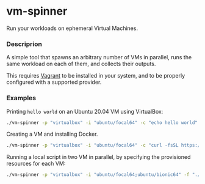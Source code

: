 # vm-spinner

Run your workloads on ephemeral Virtual Machines.

### Descriprion

A simple tool that spawns an arbitrary number of VMs in parallel, runs the same workload on each of them, and collects their outputs.

This requires [Vagrant](https://www.vagrantup.com/) to be installed in your system, and to be properly configured with a supported provider.

### Examples
Printing `hello world` on an Ubuntu 20.04 VM using VirtualBox:
```bash
./vm-spinner -p "virtualbox" -i "ubuntu/focal64" -c "echo hello world" 
```

Creating a VM and installing Docker.
```bash
./vm-spinner -p "virtualbox" -i "ubuntu/focal64" -c "curl -fsSL https://get.docker.com -o get-docker.sh && sh ./get-docker.sh"   
```

Running a local script in two VM in parallel, by specifying the provisioned resources for each VM:
```bash
./vm-spinner -p "virtualbox" -i "ubuntu/focal64;ubuntu/bionic64" -f "./script.sh" --cpus=2 --parallelism=2 --memory=4096  
```